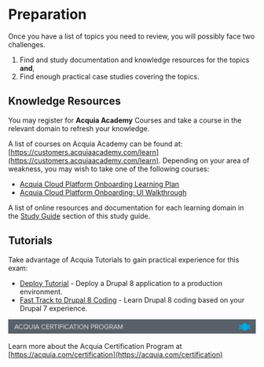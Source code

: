 # Preparation

Once you have a list of topics you need to review, you will possibly face two challenges.

1. Find and study documentation and knowledge resources for the topics **and**,
2. Find enough practical case studies covering the topics.

## Knowledge Resources

You may register for **Acquia Academy** Courses and take a course in the relevant domain to refresh your knowledge.

A list of courses on Acquia Academy can be found at: [https://customers.acquiaacademy.com/learn](https://customers.acquiaacademy.com/learn). Depending on your area of weakness, you may wish to take one of the following courses:

* [Acquia Cloud Platform Onboarding Learning Plan](https://www.acquiaacademy.com/lms/index.php?r=course/deeplink&course_id=8&generated_by=13029&hash=1f1bfe241229f94804c430b485eae729cb708c22)
* [Acquia Cloud Platform Onboarding: UI Walkthrough](https://www.acquiaacademy.com/lms/index.php?r=course/deeplink&course_id=8&generated_by=13029&hash=1f1bfe241229f94804c430b485eae729cb708c22)

A list of online resources and documentation for each learning domain in the [Study Guide](study-guide.md) section of this study guide.

## Tutorials

Take advantage of Acquia Tutorials to gain practical experience for this exam:

* [Deploy Tutorial](https://docs.acquia.com/tutorials/deploy) - Deploy a Drupal 8 application to a production environment.
* [Fast Track to Drupal 8 Coding](https://support.acquia.com/hc/en-us/articles/360052766433-Fast-Track-to-Drupal-8-Coding) - Learn Drupal 8 coding based on your Drupal 7 experience.

![](.gitbook/assets/Screen%20Shot%202017-11-27%20at%2012.21.01%20PM.png)

Learn more about the Acquia Certification Program at [https://acquia.com/certification](https://acquia.com/certification)

